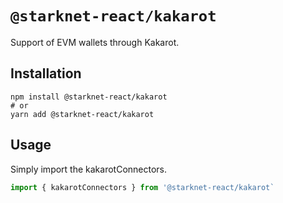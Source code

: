 # `@starknet-react/kakarot`

Support of EVM wallets through Kakarot.

## Installation

```
npm install @starknet-react/kakarot
# or
yarn add @starknet-react/kakarot
```

## Usage

Simply import the kakarotConnectors.

```ts
import { kakarotConnectors } from '@starknet-react/kakarot`
```
